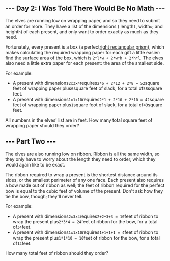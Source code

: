 --- Day 2: I Was Told There Would Be No Math ---
------------------------------------------------

The elves are running low on wrapping paper, and so they need to submit an order for more. They have a list of the dimensions (
length`l`, width`w`, and height`h`) of each present, and only want to order exactly as much as they need.

Fortunately, every present is a box (a perfect[right rectangular prism](https://en.wikipedia.org/wiki/Cuboid#Rectangular_cuboid)),
which makes calculating the required wrapping paper for each gift a little easier: find the surface area of the box, which is
`2*l*w + 2*w*h + 2*h*l`. The elves also need a little extra paper for each present: the area of the smallest side.

For example:

- A present with dimensions`2x3x4`requires`2*6 + 2*12 + 2*8 = 52`square feet of wrapping paper plus`6`square feet of slack, for a
  total of`58`square feet.
- A present with dimensions`1x1x10`requires`2*1 + 2*10 + 2*10 = 42`square feet of wrapping paper plus`1`square foot of slack, for
  a total of`43`square feet.

All numbers in the elves' list are in feet. How many total square feet of wrapping paper should they order?

--- Part Two ---
----------------

The elves are also running low on ribbon. Ribbon is all the same width, so they only have to worry about the length they need to
order, which they would again like to be exact.

The ribbon required to wrap a present is the shortest distance around its sides, or the smallest perimeter of any one face. Each
present also requires a bow made out of ribbon as well; the feet of ribbon required for the perfect bow is equal to the cubic feet
of volume of the present. Don't ask how they tie the bow, though; they'll never tell.

For example:

- A present with dimensions`2x3x4`requires`2+2+3+3 = 10`feet of ribbon to wrap the present plus`2*3*4 = 24`feet of ribbon for the
  bow, for a total of`34`feet.
- A present with dimensions`1x1x10`requires`1+1+1+1 = 4`feet of ribbon to wrap the present plus`1*1*10 = 10`feet of ribbon for the
  bow, for a total of`14`feet.

How many total feet of ribbon should they order?

